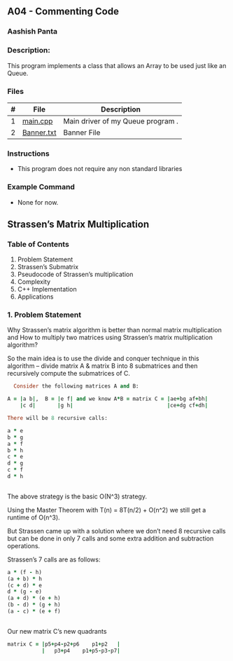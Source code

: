 
## A04 - Commenting Code
### Aashish Panta 
### Description:

This program implements a class that allows an Array to be used just like an Queue.

### Files

|   #   | File     | Description                      |
| :---: | -------- | -------------------------------- |
|   1   | [main.cpp](https://github.com/apanta0525/3013-Algorithms-Panta/blob/main/Assignments/A04/main.cpp) | Main driver of my Queue program . |
| 2 | [Banner.txt](https://github.com/apanta0525/3013-Algorithms-Panta/blob/main/Assignments/A04/Banner.txt) | Banner File |

### Instructions

- This program does not require any non standard libraries

### Example Command

- None for now.


## Strassen’s Matrix Multiplication

### Table of Contents
  1. Problem Statement
  2. Strassen’s Submatrix
  3. Pseudocode of Strassen’s multiplication
  4. Complexity
  5. C++ Implementation
  6. Applications

### 1. Problem Statement

Why Strassen’s matrix algorithm is better than normal matrix multiplication and How to multiply two matrices using Strassen’s matrix multiplication algorithm?

So the main idea is to use the divide and conquer technique in this algorithm – divide matrix A & matrix B into 8 submatrices and then recursively compute the submatrices of C.
  
```ruby
  Consider the following matrices A and B:

A = |a b|,  B = |e f| and we know A*B = matrix C = |ae+bg af+bh| 
    |c d|       |g h|                              |ce+dg cf+dh|

There will be 8 recursive calls:

a * e
b * g
a * f
b * h
c * e
d * g
c * f
d * h
  
```
The above strategy is the basic O(N^3) strategy.
  
Using the Master Theorem with T(n) = 8T(n/2) + O(n^2) we still get a runtime of O(n^3).

But Strassen came up with a solution where we don’t need 8 recursive calls but can be done in only 7 calls and some extra addition and subtraction operations.

Strassen’s 7 calls are as follows:

 ```ruby
a * (f - h)
(a + b) * h
(c + d) * e
d * (g - e)
(a + d) * (e + h)
(b - d) * (g + h)
(a - c) * (e + f)
  
```
  
Our new matrix C’s new quadrants
  ```ruby
  matrix C = |p5+p4-p2+p6    p1+p2   |
             |   p3+p4    p1+p5-p3-p7| 
  ```
  
